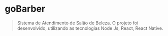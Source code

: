 # goBarber

> Sistema de Atendimento de Salão de Beleza. O projeto foi desenvolvido, utilizando as tecnologias Node Js, React, React Native.
